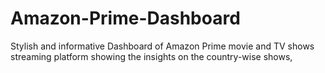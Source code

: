 # Amazon-Prime-Dashboard
Stylish and informative Dashboard of Amazon Prime movie and TV shows streaming platform showing the insights on the country-wise shows, 
